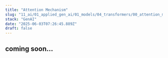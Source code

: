 ```yaml
---
title: "Attention Mechanism"
slug: "11_ai/01_applied_gen_ai/01_models/04_transformers/00_attention_mechanism"
stack: "GenAI"
date: "2025-06-03T07:26:45.889Z"
draft: false
---
```


## coming soon...
